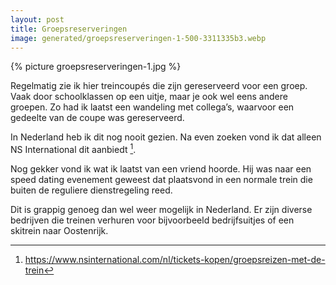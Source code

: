 ```yaml
---
layout: post
title: Groepsreserveringen
image: generated/groepsreserveringen-1-500-3311335b3.webp
---
```


{% picture groepsreserveringen-1.jpg %}

Regelmatig zie ik hier treincoupés die zijn gereserveerd voor een groep. Vaak door schoolklassen op een uitje, maar je ook wel eens andere groepen. Zo had ik laatst een wandeling met collega’s, waarvoor een gedeelte van de coupe was gereserveerd.

In Nederland heb ik dit nog nooit gezien. Na even zoeken vond ik dat alleen NS International dit aanbiedt [^1].

Nog gekker vond ik wat ik laatst van een vriend hoorde. Hij was naar een speed dating evenement geweest dat plaatsvond in een normale trein die buiten de reguliere dienstregeling reed.

Dit is grappig genoeg dan wel weer mogelijk in Nederland. Er zijn diverse bedrijven die treinen verhuren voor bijvoorbeeld bedrijfsuitjes of een skitrein naar Oostenrijk.

[^1]: <https://www.nsinternational.com/nl/tickets-kopen/groepsreizen-met-de-trein>
